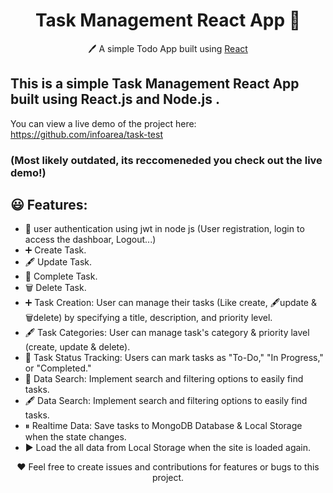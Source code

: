 <h1 align="center">Task Management React App  📝</h1>  
<p align="center">
  🖊️ A simple Todo App built using <a href="https://reactjs.org/">React</a> </a>
</p>

## This is a simple Task Management React App built using React.js and Node.js .

You can view a live demo of the project here: https://github.com/infoarea/task-test

### **(Most likely outdated, its reccomeneded you check out the live demo!)**

## 😃 Features:

- 👩 user authentication using jwt in node js (User registration, login to access the dashboar, Logout...)
- ➕ Create Task.
- 🖋️ Update Task.
- 💯 Complete Task.
- 🗑️ Delete Task.
- ➕ Task Creation: User can manage their tasks (Like create, 🖋️update & 🗑️delete) by specifying a title, description, and priority level.
- 🖋️ Task Categories: User can manage task's category & priority lavel (create, update & delete).
- 🔎 Task Status Tracking: Users can mark tasks as "To-Do," "In Progress,"
  or "Completed."
- 🔎 Data Search: Implement search and filtering options to easily find tasks.
- 🖋️ Data Search: Implement search and filtering options to easily find tasks.
- ⏸ Realtime Data: Save tasks to MongoDB Database & Local Storage when the state changes.
- ▶️ Load the all data from Local Storage when the site is loaded again.

<p align="center">
  ❤️ Feel free to create issues and contributions for features or bugs to this project.
</p>
